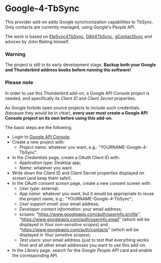 # Google-4-TbSync

This provider add-on adds Google synchronization capabilities to TbSync. Only contacts are currently managed, using Google's People API.

The work is based on [EteSync4TbSync](https://github.com/etesync/EteSync-4-TbSync), [DAV4TbSync](https://github.com/jobisoft/DAV-4-TbSync), [gContactSync](https://github.com/jdgeenen/gcontactsync) and advices by John Bieling himself.

### Warning

The project is still in its early development stage. **Backup both your Google and Thunderbird address books before running the software!**

### Please note

In order to use this Thunderbird add-on, a Google API Console project is needed, and specifically its _Client ID_ and _Client Secret_ properties.

As Google forbids open source projects to include such credentials (because they would be in clear), **every user must create a Google API Console project on its own before using this add-on**.

The basic steps are the following.
* Login to [Google API Console](https://console.developers.google.com).
* Create a new project with:
  * _Project name_: whatever you want, e.g.: "YOURNAME-Google-4-TbSync".
* In the _Credentials_ page, create a OAuth Client ID with:
  * _Application type_: Desktop app;
  * _Name_: whatever you want.
* Write down the Client ID and Client Secret properties displayed on screen (and keep them safe!).
* In the _OAuth consent screen_ page, create a new consent screen with:
  * _User type_: external;
  * _App name_: whatever you want, but it would be appropriate to reuse the project name, e.g.: "YOURNAME-Google-4-TbSync";
  * _User support email_: your email address;
  * _Developer contact information_: your email address;
  * scopes: "https://www.googleapis.com/auth/userinfo.profile", "https://www.googleapis.com/auth/userinfo.email" (which will be displayed in _Your non-sensitive scopes_) and "https://www.googleapis.com/auth/contacts" (which will be displayed in _Your sensitive scopes_);
  * _Test users_: your email address (just to test that everything works fine) and all other email addresses you want to use this add-on.
* In the _Library_ page, search for the _Google People API_ card and enable the corresponding API.
